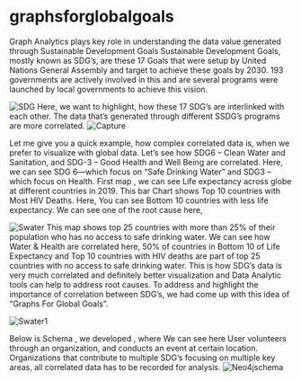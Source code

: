 # graphsforglobalgoals
Graph Analytics plays key role in understanding the data value generated through Sustainable Development Goals
Sustainable Development Goals, mostly known as SDG’s, are these 17 Goals that were setup by United Nations General Assembly and target to achieve these goals by 2030. 193 governments are actively involved in this and are several programs were launched by local governments to achieve this vision.

![SDG](https://user-images.githubusercontent.com/83447666/120672785-3d7fb580-c4b0-11eb-8686-f984dd1633bf.JPG)
Here, we want to highlight, how these 17 SDG’s are interlinked with each other. The data that’s generated through different SSDG’s programs are more correlated. 
![Capture](https://user-images.githubusercontent.com/83447666/120672923-5be5b100-c4b0-11eb-9fcc-aa0e4330e28f.JPG)

Let me give you a quick example, how complex correlated data is, when we prefer to visualize with global data. Let’s see how SDG6 – Clean Water and Sanitation, and SDG-3 – Good Health and Well Being are correlated.
Here, we can see SDG 6—which focus on “Safe Drinking Water” and SDG3 – which focus on Health.
First map , we can see Life expectancy across globe at different countries in 2019. This bar Chart shows Top 10 countries with Most HIV Deaths.
 Here, You can see Bottom 10 countries with less life expectancy.
We can see one of the root cause here, 

![Swater](https://user-images.githubusercontent.com/83447666/120673190-964f4e00-c4b0-11eb-9577-ba6089ec0323.JPG)
This map shows top 25 countries with more than 25% of their population who has no access to safe drinking water.
We can see how Water & Health are correlated here, 50% of countries in Bottom 10 of Life Expectancy and Top 10 countries with HIV deaths are part of top 25 countries with no access to safe drinking water.
This is how SDG’s data is very much correlated and definitely better visualization and Data Analytic tools can help to address root causes.
To address and highlight the importance of correlation between SDG’s, we had come up with this idea of “Graphs For Global Goals”.

![Swater1](https://user-images.githubusercontent.com/83447666/120673208-99e2d500-c4b0-11eb-831e-85c88e2dfc47.JPG)

Below is Schema , we developed , where We can see here User volunteers through an organization, and conducts an event at certain location.
Organizations that contribute to multiple SDG’s focusing on multiple key areas, all correlated data has to be recorded for analysis.
![Neo4jschema](https://user-images.githubusercontent.com/83447666/121158920-5ac5d280-c868-11eb-9f3c-25726cad8f53.png)


